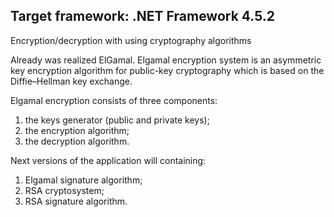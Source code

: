 Target framework: .NET Framework 4.5.2
--------------------------------------------------------
Encryption/decryption with using cryptography algorithms

Already was realized ElGamal.
Elgamal encryption system is an asymmetric key encryption algorithm for public-key cryptography which is based on the Diffie–Hellman key exchange.

Elgamal encryption consists of three components: 
 1) the keys generator (public and private keys);
 2) the encryption algorithm;
 3) the decryption algorithm.

Next versions of the application will containing:
 1) Elgamal signature algorithm;
 2) RSA cryptosystem;
 3) RSA signature algorithm.
 
